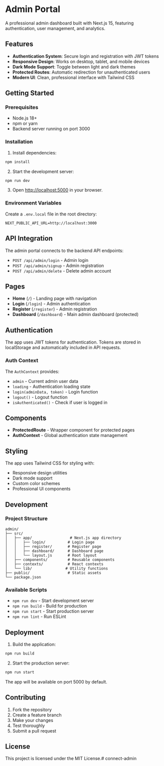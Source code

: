 # Admin Portal

A professional admin dashboard built with Next.js 15, featuring authentication, user management, and analytics.

## Features

- **Authentication System**: Secure login and registration with JWT tokens
- **Responsive Design**: Works on desktop, tablet, and mobile devices
- **Dark Mode Support**: Toggle between light and dark themes
- **Protected Routes**: Automatic redirection for unauthenticated users
- **Modern UI**: Clean, professional interface with Tailwind CSS

## Getting Started

### Prerequisites

- Node.js 18+ 
- npm or yarn
- Backend server running on port 3000

### Installation

1. Install dependencies:
```bash
npm install
```

2. Start the development server:
```bash
npm run dev
```

3. Open [http://localhost:5000](http://localhost:5000) in your browser.

### Environment Variables

Create a `.env.local` file in the root directory:

```env
NEXT_PUBLIC_API_URL=http://localhost:3000
```

## API Integration

The admin portal connects to the backend API endpoints:

- `POST /api/admin/login` - Admin login
- `POST /api/admin/signup` - Admin registration
- `POST /api/admin/delete` - Delete admin account

## Pages

- **Home** (`/`) - Landing page with navigation
- **Login** (`/login`) - Admin authentication
- **Register** (`/register`) - Admin registration
- **Dashboard** (`/dashboard`) - Main admin dashboard (protected)

## Authentication

The app uses JWT tokens for authentication. Tokens are stored in localStorage and automatically included in API requests.

### Auth Context

The `AuthContext` provides:
- `admin` - Current admin user data
- `loading` - Authentication loading state
- `login(adminData, token)` - Login function
- `logout()` - Logout function
- `isAuthenticated()` - Check if user is logged in

## Components

- **ProtectedRoute** - Wrapper component for protected pages
- **AuthContext** - Global authentication state management

## Styling

The app uses Tailwind CSS for styling with:
- Responsive design utilities
- Dark mode support
- Custom color schemes
- Professional UI components

## Development

### Project Structure

```
admin/
├── src/
│   ├── app/                 # Next.js app directory
│   │   ├── login/          # Login page
│   │   ├── register/       # Register page
│   │   ├── dashboard/      # Dashboard page
│   │   └── layout.js       # Root layout
│   ├── components/         # Reusable components
│   ├── contexts/           # React contexts
│   └── lib/               # Utility functions
├── public/                 # Static assets
└── package.json
```

### Available Scripts

- `npm run dev` - Start development server
- `npm run build` - Build for production
- `npm run start` - Start production server
- `npm run lint` - Run ESLint

## Deployment

1. Build the application:
```bash
npm run build
```

2. Start the production server:
```bash
npm run start
```

The app will be available on port 5000 by default.

## Contributing

1. Fork the repository
2. Create a feature branch
3. Make your changes
4. Test thoroughly
5. Submit a pull request

## License

This project is licensed under the MIT License.#   c o n n e c t - a d m i n  
 